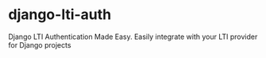 # django-lti-auth
Django LTI Authentication Made Easy. Easily integrate with your LTI provider for Django projects
